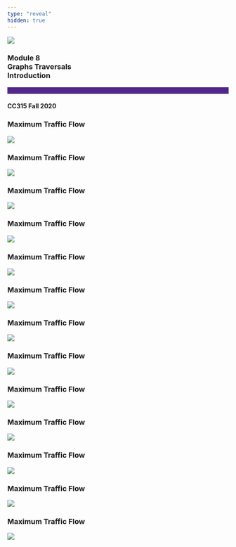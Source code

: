```yaml
---
type: "reveal"
hidden: true
---
```


<section>
<img class="stretch plain" src="/images/core-logo-on-white.png">
<h3> Module 8 <br> Graphs Traversals <br> Introduction</h3>
<hr style="height:15px;color:512888;background-color:512888;">
<h4>CC315 Fall 2020</h4>
</section>

<section>
<h3> Maximum Traffic Flow</h3>
<img class="stretch plain" src="/images/315_8.1_graph.png">
</section>

<section>
<h3> Maximum Traffic Flow</h3>
<img class="stretch plain" src="/images/315_8.1_01Flow.svg">
</section>

<section>
<h3> Maximum Traffic Flow</h3>
<img class="stretch plain" src="/images/315_8.1_02Flow.svg">
</section>

<section>
<h3> Maximum Traffic Flow</h3>
<img class="stretch plain" src="/images/315_8.1_03Flow.svg">
</section>

<section>
<h3> Maximum Traffic Flow</h3>
<img class="stretch plain" src="/images/315_8.1_04Flow.svg">
</section>

<section>
<h3> Maximum Traffic Flow</h3>
<img class="stretch plain" src="/images/315_8.1_05Flow.svg">
</section>

<section>
<h3> Maximum Traffic Flow</h3>
<img class="stretch plain" src="/images/315_8.1_06Flow.svg">
</section>

<section>
<h3> Maximum Traffic Flow</h3>
<img class="stretch plain" src="/images/315_8.1_07Flow.svg">
</section>

<section>
<h3> Maximum Traffic Flow</h3>
<img class="stretch plain" src="/images/315_8.1_08Flow.svg">
</section>

<section>
<h3> Maximum Traffic Flow</h3>
<img class="stretch plain" src="/images/315_8.1_09Flow.svg">
</section>

<section>
<h3> Maximum Traffic Flow</h3>
<img class="stretch plain" src="/images/315_8.1_10Flow.svg">
</section>

<section>
<h3> Maximum Traffic Flow</h3>
<img class="stretch plain" src="/images/315_8.1_11Flow.svg">
</section>

<section>
<h3> Maximum Traffic Flow</h3>
<img class="stretch plain" src="/images/315_8.1_12Flow.svg">
</section>